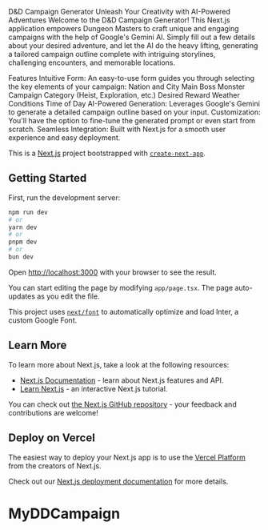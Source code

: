 D&D Campaign Generator
  Unleash Your Creativity with AI-Powered Adventures
  Welcome to the D&D Campaign Generator! This Next.js application empowers Dungeon Masters to craft unique and engaging campaigns with the help of Google's Gemini AI. Simply     fill out a few details about your desired adventure, and let the AI do the heavy lifting, generating a tailored campaign outline complete with intriguing storylines,         
  challenging encounters, and memorable locations.

Features
  Intuitive Form: An easy-to-use form guides you through selecting the key elements of your campaign:
  Nation and City
  Main Boss Monster
  Campaign Category (Heist, Exploration, etc.)
  Desired Reward
  Weather Conditions
  Time of Day
  AI-Powered Generation: Leverages Google's Gemini to generate a detailed campaign outline based on your input.
  Customization: You'll have the option to fine-tune the generated prompt or even start from scratch.
  Seamless Integration: Built with Next.js for a smooth user experience and easy deployment.

This is a [Next.js](https://nextjs.org/) project bootstrapped with [`create-next-app`](https://github.com/vercel/next.js/tree/canary/packages/create-next-app).

## Getting Started

First, run the development server:

```bash
npm run dev
# or
yarn dev
# or
pnpm dev
# or
bun dev
```

Open [http://localhost:3000](http://localhost:3000) with your browser to see the result.

You can start editing the page by modifying `app/page.tsx`. The page auto-updates as you edit the file.

This project uses [`next/font`](https://nextjs.org/docs/basic-features/font-optimization) to automatically optimize and load Inter, a custom Google Font.

## Learn More

To learn more about Next.js, take a look at the following resources:

- [Next.js Documentation](https://nextjs.org/docs) - learn about Next.js features and API.
- [Learn Next.js](https://nextjs.org/learn) - an interactive Next.js tutorial.

You can check out [the Next.js GitHub repository](https://github.com/vercel/next.js/) - your feedback and contributions are welcome!

## Deploy on Vercel

The easiest way to deploy your Next.js app is to use the [Vercel Platform](https://vercel.com/new?utm_medium=default-template&filter=next.js&utm_source=create-next-app&utm_campaign=create-next-app-readme) from the creators of Next.js.

Check out our [Next.js deployment documentation](https://nextjs.org/docs/deployment) for more details.
# MyDDCampaign
